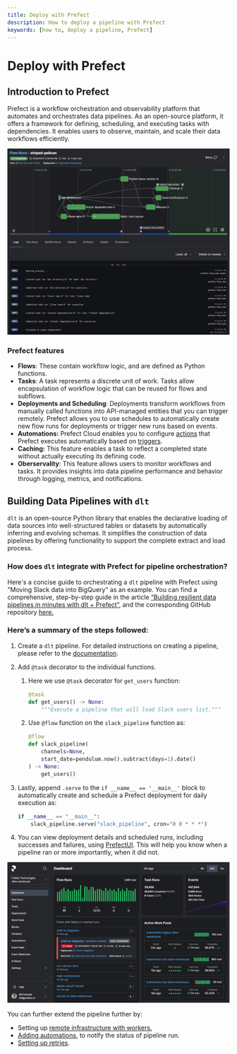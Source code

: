 ```yaml
---
title: Deploy with Prefect
description: How to deploy a pipeline with Prefect
keywords: [how to, deploy a pipeline, Prefect]
---
```


# Deploy with Prefect

## Introduction to Prefect

Prefect is a workflow orchestration and observability platform that automates and orchestrates data pipelines. As an open-source platform, it offers a framework for defining, scheduling, and executing tasks with dependencies. It enables users to observe, maintain, and scale their data workflows efficiently.

![Prefect Flow Run](images/prefect-flow-run.png)

### Prefect features

- **Flows**:  These contain workflow logic, and are defined as Python functions.
- **Tasks**:  A task represents a discrete unit of work. Tasks allow encapsulation of workflow logic that can be reused for flows and subflows.
- **Deployments and Scheduling**:  Deployments transform workflows from manually called functions into API-managed entities that you can trigger remotely. Prefect allows you to use schedules to automatically create new flow runs for deployments or trigger new runs based on events.
- **Automations:** Prefect Cloud enables you to configure [actions](https://docs.prefect.io/latest/concepts/automations/#actions) that Prefect executes automatically based on [triggers](https://docs.prefect.io/latest/concepts/automations/#triggers).
- **Caching:** This feature enables a task to reflect a completed state without actually executing its defining code.
- **Oberservality**: This feature allows users to monitor workflows and tasks. It provides insights into data pipeline performance and behavior through logging, metrics, and notifications.

## Building Data Pipelines with `dlt`

`dlt` is an open-source Python library that enables the declarative loading of data sources into well-structured tables or datasets by automatically inferring and evolving schemas. It simplifies the construction of data pipelines by offering functionality to support the complete extract and load process.

### How does **`dlt`** integrate with Prefect for pipeline orchestration?

Here's a concise guide to orchestrating a `dlt` pipeline with Prefect using "Moving Slack data into BigQuery" as an example. You can find a comprehensive, step-by-step guide in the article [“Building resilient data pipelines in minutes with dlt + Prefect”,](https://www.prefect.io/blog/building-resilient-data-pipelines-in-minutes-with-dlt-prefect) and the corresponding GitHub repository [here.](https://github.com/dylanbhughes/dlt_slack_pipeline/blob/main/slack_pipeline_with_prefect.py)

### Here’s a summary of the steps followed:

1. Create a `dlt` pipeline. For detailed instructions on creating a pipeline, please refer to the [documentation](https://dlthub.com/docs/walkthroughs/create-a-pipeline).

1. Add `@task` decorator to the individual functions.
    1. Here we use `@task` decorator for `get_users` function: 
        
        ```py
        @task
        def get_users() -> None:
            """Execute a pipeline that will load Slack users list."""
        ```
        
    1. Use `@flow` function on the `slack_pipeline` function as:
        
        ```py
        @flow
        def slack_pipeline(
            channels=None, 
            start_date=pendulum.now().subtract(days=1).date()
        ) -> None:
            get_users()
        
        ```
        
2. Lastly, append `.serve` to the `if __name__ == '__main__'` block to automatically create and schedule a Prefect deployment for daily execution as:
    
    ```py
    if __name__ == "__main__":
        slack_pipeline.serve("slack_pipeline", cron="0 0 * * *")
    ```
    
3. You can view deployment details and scheduled runs, including successes and failures, using [PrefectUI](https://app.prefect.cloud/auth/login). This will help you know when a pipeline ran or more importantly, when it did not.

![Prefect Dashboard](images/prefect-dashboard.png)

You can further extend the pipeline further by: 

- Setting up [remote infrastructure with workers.](https://docs.prefect.io/latest/tutorial/workers/?deviceId=bb3e22c1-c2c7-4981-bd5e-c81715503e08)
- [Adding automations](https://docs.prefect.io/latest/concepts/automations/?deviceId=bb3e22c1-c2c7-4981-bd5e-c81715503e08), to notify the status of pipeline run.
- [Setting up retries](https://docs.prefect.io/latest/concepts/tasks/?deviceId=bb3e22c1-c2c7-4981-bd5e-c81715503e08#custom-retry-behavior).
